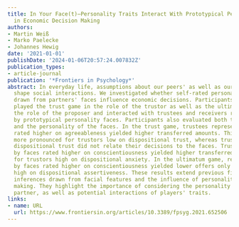 ```yaml
---
title: In Your Face(t)—Personality Traits Interact With Prototypical Personality Faces
  in Economic Decision Making
authors:
- Martin Weiß
- Marko Paelecke
- Johannes Hewig
date: '2021-01-01'
publishDate: '2024-01-06T20:57:24.007832Z'
publication_types:
- article-journal
publication: '*Frontiers in Psychology*'
abstract: In everyday life, assumptions about our peers' as well as our own personality
  shape social interactions. We investigated whether self-rated personality and inferences
  drawn from partners' faces influence economic decisions. Participants (N = 285)
  played the trust game in the role of the trustor as well as the ultimatum game in
  the role of the proposer and interacted with trustees and receivers represented
  by prototypical personality faces. Participants also evaluated both their own traits
  and the personality of the faces. In the trust game, trustees represented by faces
  rated higher on agreeableness yielded higher transferred amounts. This effect was
  more pronounced for trustors low on dispositional trust, whereas trustors high on
  dispositional trust did not relate their decisions to the faces. Trustees represented
  by faces rated higher on conscientiousness yielded higher transferred amounts only
  for trustors high on dispositional anxiety. In the ultimatum game, receivers represented
  by faces rated higher on conscientiousness yielded lower offers only for proposers
  high on dispositional assertiveness. These results extend previous findings on the
  inferences drawn from facial features and the influence of personality on decision
  making. They highlight the importance of considering the personality of both interaction
  partner, as well as potential interactions of players' traits.
links:
- name: URL
  url: https://www.frontiersin.org/articles/10.3389/fpsyg.2021.652506
---
```


